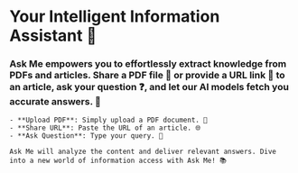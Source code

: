  # Your Intelligent Information Assistant 🤖

  ### Ask Me empowers you to effortlessly extract knowledge from PDFs and articles. Share a PDF file 📄 or provide a URL link 🔗 to an article, ask your question ❓, and let our AI models fetch you accurate answers. 🚀

    - **Upload PDF**: Simply upload a PDF document. 📂
    - **Share URL**: Paste the URL of an article. 🌐
    - **Ask Question**: Type your query. 💬

    Ask Me will analyze the content and deliver relevant answers. Dive into a new world of information access with Ask Me! 📚

